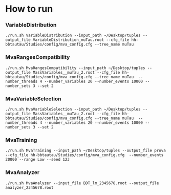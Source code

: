 # How to run
### VariableDistribution
```shell
./run.sh VariableDistribution --input_path ~/Desktop/tuples --output_file VariableDistribution_muTau.root --cfg_file hh-bbtautau/Studies/config/mva_config.cfg --tree_name muTau
```
### MvaRangesCompatibility
```shell
./run.sh MvaRangesCompatibility --input_path ~/Desktop/tuples --output_file MassVariables__muTau_2.root --cfg_file hh-bbtautau/Studies/config/mva_config.cfg --tree_name muTau  --number_threads 4 --number_variables 20 --number_events 10000 --number_sets 3 --set 2
```
### MvaVariableSelection
```shell
./run.sh MvaVariableSelection --input_path ~/Desktop/tuples --output_file MassVariables__muTau_2.root --cfg_file hh-bbtautau/Studies/config/mva_config.cfg --tree_name muTau  --number_threads 4 --number_variables 20 --number_events 10000 --number_sets 3 --set 2
```
### MvaTraining
```shell
./run.sh MvaTraining --input_path ~/Desktop/tuples --output_file prova --cfg_file hh-bbtautau/Studies/config/mva_config.cfg  --number_events 20000 --range Low --seed 123
```
### MvaAnalyzer
```shell
./run.sh MvaAnalyzer --input_file BDT_lm_2345678.root --output_file analyzer_2345678.root
```
